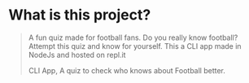 # What is this project?
>A fun quiz made for football fans. Do you really know football? Attempt this quiz and know for yourself. This a CLI app made in NodeJs and hosted on repl.it
>
>CLI App, A quiz to check who knows about Football better.

